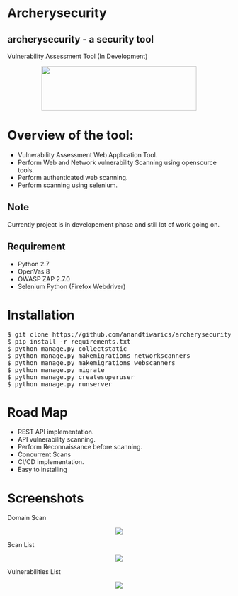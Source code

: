 Archerysecurity
=================

## archerysecurity - a security tool
Vulnerability Assessment Tool (In Development)

<p align="center">
  <img width="350" height="100" src="https://raw.githubusercontent.com/anandtiwarics/archerysecurity/master/archerysecurity/static/photo.png">
</p>

# Overview of the tool:
* Vulnerability Assessment Web Application Tool.
* Perform Web and Network vulnerability Scanning using opensource tools.
* Perform authenticated web scanning.
* Perform scanning using selenium.

## Note
Currently project is in developement phase and still lot of work going on.

## Requirement

* Python 2.7
* OpenVas 8
* OWASP ZAP 2.7.0
* Selenium Python (Firefox Webdriver)

# Installation #

<pre>
$ git clone https://github.com/anandtiwarics/archerysecurity.git
$ pip install -r requirements.txt
$ python manage.py collectstatic
$ python manage.py makemigrations networkscanners
$ python manage.py makemigrations webscanners
$ python manage.py migrate
$ python manage.py createsuperuser
$ python manage.py runserver
</pre>

# Road Map
* REST API implementation.
* API vulnerability scanning.
* Perform Reconnaissance before scanning.
* Concurrent Scans
* CI/CD implementation.
* Easy to installing

# Screenshots

Domain Scan

<p align="center">
  <img  src="https://raw.githubusercontent.com/anandtiwarics/archerysecurity/master/Photos/domain_Scan.png">
</p>

Scan List

<p align="center">
  <img src="https://raw.githubusercontent.com/anandtiwarics/archerysecurity/master/Photos/scan_list.png">
</p>

Vulnerabilities List

<p align="center">
  <img  src="https://raw.githubusercontent.com/anandtiwarics/archerysecurity/master/Photos/vuln_list.png">
</p>
